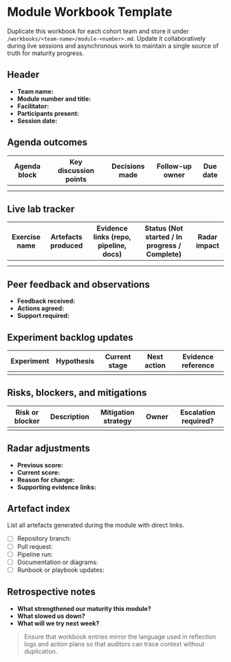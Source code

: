 # Module Workbook Template

Duplicate this workbook for each cohort team and store it under `/workbooks/<team-name>/module-<number>.md`. Update it collaboratively during live sessions and asynchronous work to maintain a single source of truth for maturity progress.

## Header
- **Team name:**
- **Module number and title:**
- **Facilitator:**
- **Participants present:**
- **Session date:**

## Agenda outcomes
| Agenda block | Key discussion points | Decisions made | Follow-up owner | Due date |
| --- | --- | --- | --- | --- |
|  |  |  |  |  |
|  |  |  |  |  |

## Live lab tracker
| Exercise name | Artefacts produced | Evidence links (repo, pipeline, docs) | Status (Not started / In progress / Complete) | Radar impact |
| --- | --- | --- | --- | --- |
|  |  |  |  |  |
|  |  |  |  |  |

## Peer feedback and observations
- **Feedback received:**
- **Actions agreed:**
- **Support required:**

## Experiment backlog updates
| Experiment | Hypothesis | Current stage | Next action | Evidence reference |
| --- | --- | --- | --- | --- |
|  |  |  |  |  |

## Risks, blockers, and mitigations
| Risk or blocker | Description | Mitigation strategy | Owner | Escalation required? |
| --- | --- | --- | --- | --- |
|  |  |  |  |  |

## Radar adjustments
- **Previous score:**
- **Current score:**
- **Reason for change:**
- **Supporting evidence links:**

## Artefact index
List all artefacts generated during the module with direct links.
- [ ] Repository branch:
- [ ] Pull request:
- [ ] Pipeline run:
- [ ] Documentation or diagrams:
- [ ] Runbook or playbook updates:

## Retrospective notes
- **What strengthened our maturity this module?**
- **What slowed us down?**
- **What will we try next week?**

> Ensure that workbook entries mirror the language used in reflection logs and action plans so that auditors can trace context without duplication.
